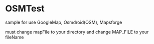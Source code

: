# OSMTest
sample for use GoogleMap, Osmdroid(OSM), Mapsforge

must change mapFile to your directory and change MAP_FILE to your fileName
